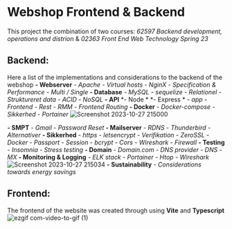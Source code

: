 # Webshop Frontend & Backend

This project the combination of two courses: *62597 Backend development, operations and distrion* & *02363 Front End Web Technology Spring 23*

## Backend:
Here a list of the implementations and considerations to the backend of the webshop
**- Webserver**
  *- Apache*
  *- Virtual hosts*
  *- NginX*
  *- Specification & Performance*
  *- Multi / Single*
**- Database**
  *- MySQL*
    *- sequelize*
  *- Relationel*
  *- Struktureret data*
  *- ACID*
  *- NoSQL*
**- API**
  *- Node *
  *- Express *
  *- app*
  *- Frontend*
  *- Rest*
  *- RMM*
  *- Frontend Routing*
**- Docker**
  *- Docker-compose*
  *- Sikkerhed*
  *- Portainer*
![Screenshot 2023-10-27 215000](https://github.com/ChviChvi/Webshop/assets/91070897/eab4079b-7e12-48bb-95c9-e493c0176a50)

**- SMPT**
  *- Gmail*
  *- Password Reset*
**- Mailserver**
  *- RDNS*
  *- Thunderbird*
  *- Alternativer*
**- Sikkerhed**
  *- https*
    *- letsencrypt*
    *- Verifikation*
    *- ZeroSSL*
  *- Docker*
  *- Passport*
  *- Session*
  *- bcrypt*
  *- Cors*
  *- Wireshark*
  *- Firewall*
**- Testing**
  *- Insomnia*
  *- Stress testing*
**- Domain**
  *- Domain.com*
  *- DNS provider*
  *- DNS*
  *- MX*
**- Monitoring & Logging**
*- ELK stack*
*- Portainer*
*- Htop*
*- Wireshark*
![Screenshot 2023-10-27 215034](https://github.com/ChviChvi/Webshop/assets/91070897/abc2b72f-aac3-4174-bc57-76f74fce669c)
**- Sustainability**
  *- Considerations towards energy savings*

## Frontend:
The frontend of the website was created through using **Vite** and **Typescript**
![ezgif com-video-to-gif (1)](https://github.com/ChviChvi/Webshop/assets/91070897/a0bc07b6-28ff-4496-afc1-4664590f3a06)
